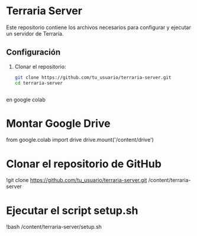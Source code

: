 # Terraria Server

Este repositorio contiene los archivos necesarios para configurar y ejecutar un servidor de Terraria.

## Configuración

1. Clonar el repositorio:
   ```bash
   git clone https://github.com/tu_usuario/terraria-server.git
   cd terraria-server



en google colab

# Montar Google Drive
from google.colab import drive
drive.mount('/content/drive')

# Clonar el repositorio de GitHub
!git clone https://github.com/tu_usuario/terraria-server.git /content/terraria-server

# Ejecutar el script setup.sh
!bash /content/terraria-server/setup.sh